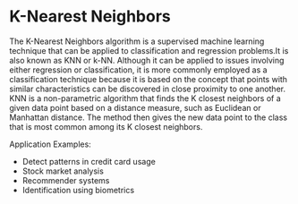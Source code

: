# K-Nearest Neighbors
The K-Nearest Neighbors algorithm is a supervised machine learning technique that can be applied to classification and regression problems.It is also known as KNN or k-NN. Although it can be applied to issues involving either regression or classification, it is more commonly employed as a classification technique because it is based on the concept that points with similar characteristics can be discovered in close proximity to one another. KNN is a non-parametric algorithm that finds the K closest neighbors of a given data point based on a distance measure, such as Euclidean or Manhattan distance. The method then gives the new data point to the class that is most common among its K closest neighbors.

Application Examples:
* Detect patterns in credit card usage
* Stock market analysis
* Recommender systems
* Identification using biometrics

